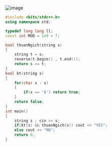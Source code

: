 ![image](https://github.com/Llam-a/Practice_Cpp/assets/115911041/d6256d15-e10b-4b54-949b-0e437906ff85)

```cpp
#include <bits/stdc++.h>
using namespace std;

typedef long long ll;
const int MOD = 1e9 + 7;

bool thuanNgich(string s)
{
    string t = s;
    reverse(t.begin() , t.end());
    return s == t;
}
bool kt(string s)
{
    for(char x : s)
    {
        if(x == '6') return true;
    }
    return false;
}
int main()
{
    string s ; cin >> s;
    if(kt(s) && thuanNgich(s)) cout << "YES";
    else cout << "NO";
    return 0;
}
```
